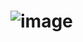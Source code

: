 # ![image](https://user-images.githubusercontent.com/90879448/188337735-992a75f2-a45c-4692-8d72-25335312373e.png)
